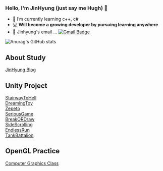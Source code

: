 ### Hello, I'm JinHyung (just say me Hugh) 👋
- 🌱 I’m currently learning c++, c#
- 💻 **Will become a growing developer by pursuing learning anywhere**
- 📮 Jinhyung's email ... [![Gmail Badge](https://img.shields.io/badge/Gmail-d14836?style=flat-square&logo=Gmail&logoColor=white&link=mailto:wlsgud16@gmail.com)](mailto:wlsgud16@gmail.com)

![Anurag's GitHub stats](https://github-readme-stats.vercel.app/api?username=jinhyung&show_icons=true&theme=radical)

## About Study
[JinHyung Blog](https://jinhyung16.github.io/)  

## Unity Project
[StairwayToHell](https://github.com/JinHyung16/unity_StairwayToHell.git)  
[DreamingToy](https://github.com/JinHyung16/unity_ToyGame.git)  
[Zepeto](https://github.com/JinHyung16/Unity_Zepeto.git)  
[SeriousGame](https://github.com/JinHyung16/unity_SeriousGame)  
[BreakORDraw](https://github.com/JinHyung16/unity_BreakORDraw)  
[SideScrolling](https://github.com/JinHyung16/unity_SideScrolling_Gradius)  
[EndlessRun](https://github.com/JinHyung16/unity_EndlessRun)  
[TankBattalion](https://github.com/JinHyung16/unity_TankBattalion)  

## OpenGL Practice
[Computer Graphics Class](https://github.com/JinHyung16/OpenGL_ComputerGraphics)  
